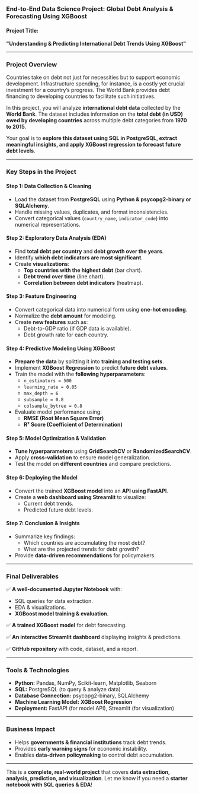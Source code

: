 ### **End-to-End Data Science Project: Global Debt Analysis & Forecasting Using XGBoost**  

#### **Project Title:**  
**"Understanding & Predicting International Debt Trends Using XGBoost"**  

---

### **Project Overview**  
Countries take on debt not just for necessities but to support economic development. Infrastructure spending, for instance, is a costly yet crucial investment for a country’s progress. The World Bank provides debt financing to developing countries to facilitate such initiatives.  

In this project, you will analyze **international debt data** collected by the **World Bank**. The dataset includes information on the **total debt (in USD) owed by developing countries** across multiple debt categories from **1970 to 2015**.  

Your goal is to **explore this dataset using SQL in PostgreSQL, extract meaningful insights, and apply XGBoost regression to forecast future debt levels**.  

---

### **Key Steps in the Project**
#### **Step 1: Data Collection & Cleaning**  
- Load the dataset from **PostgreSQL** using **Python & psycopg2-binary or SQLAlchemy**.  
- Handle missing values, duplicates, and format inconsistencies.  
- Convert categorical values (`country_name`, `indicator_code`) into numerical representations.  

#### **Step 2: Exploratory Data Analysis (EDA)**  
- Find **total debt per country** and **debt growth over the years**.  
- Identify **which debt indicators are most significant**.  
- Create **visualizations**:  
  - **Top countries with the highest debt** (bar chart).  
  - **Debt trend over time** (line chart).  
  - **Correlation between debt indicators** (heatmap).  

#### **Step 3: Feature Engineering**  
- Convert categorical data into numerical form using **one-hot encoding**.  
- Normalize the **debt amount** for modeling.  
- Create **new features** such as:
  - Debt-to-GDP ratio (if GDP data is available).  
  - Debt growth rate for each country.  

#### **Step 4: Predictive Modeling Using XGBoost**  
- **Prepare the data** by splitting it into **training and testing sets**.  
- Implement **XGBoost Regression** to predict **future debt values**.  
- Train the model with the **following hyperparameters**:
  - `n_estimators = 500`
  - `learning_rate = 0.05`
  - `max_depth = 6`
  - `subsample = 0.8`
  - `colsample_bytree = 0.8`
- Evaluate model performance using:
  - **RMSE (Root Mean Square Error)**
  - **R² Score (Coefficient of Determination)**  

#### **Step 5: Model Optimization & Validation**  
- **Tune hyperparameters** using **GridSearchCV** or **RandomizedSearchCV**.  
- Apply **cross-validation** to ensure model generalization.  
- Test the model on **different countries** and compare predictions.  

#### **Step 6: Deploying the Model**  
- Convert the trained **XGBoost model** into an **API using FastAPI**.  
- Create a **web dashboard using Streamlit** to visualize:
  - Current debt trends.  
  - Predicted future debt levels.  

#### **Step 7: Conclusion & Insights**  
- Summarize key findings:
  - Which countries are accumulating the most debt?
  - What are the projected trends for debt growth?
- Provide **data-driven recommendations** for policymakers.

---

### **Final Deliverables**
✅ **A well-documented Jupyter Notebook** with:  
   - SQL queries for data extraction.  
   - EDA & visualizations.  
   - **XGBoost model training & evaluation**.  

✅ **A trained XGBoost model** for debt forecasting.  

✅ **An interactive Streamlit dashboard** displaying insights & predictions.  

✅ **GitHub repository** with code, dataset, and a report.  

---

### **Tools & Technologies**
- **Python:** Pandas, NumPy, Scikit-learn, Matplotlib, Seaborn  
- **SQL:** PostgreSQL (to query & analyze data)  
- **Database Connection:** psycopg2-binary, SQLAlchemy  
- **Machine Learning Model:** **XGBoost Regression**  
- **Deployment:** FastAPI (for model API), Streamlit (for visualization)  

---

### **Business Impact**
- Helps **governments & financial institutions** track debt trends.  
- Provides **early warning signs** for economic instability.  
- Enables **data-driven policymaking** to control debt accumulation.  

---

This is a **complete, real-world project** that covers **data extraction, analysis, prediction, and visualization**. Let me know if you need a **starter notebook with SQL queries & EDA**!  
